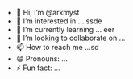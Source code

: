 - 👋 Hi, I’m @arkmyst
- 👀 I’m interested in ... ssde
- 🌱 I’m currently learning ... eer
- 💞️ I’m looking to collaborate on ...
- 📫 How to reach me ...sd 
- 😄 Pronouns: ...
- ⚡ Fun fact: ...

<!---
arkmyst/arkmyst is a ✨ special ✨ repository because its `README.md` (this file) appears on your GitHub profile.
You can click the Preview link to take a look at your changes.
--->
